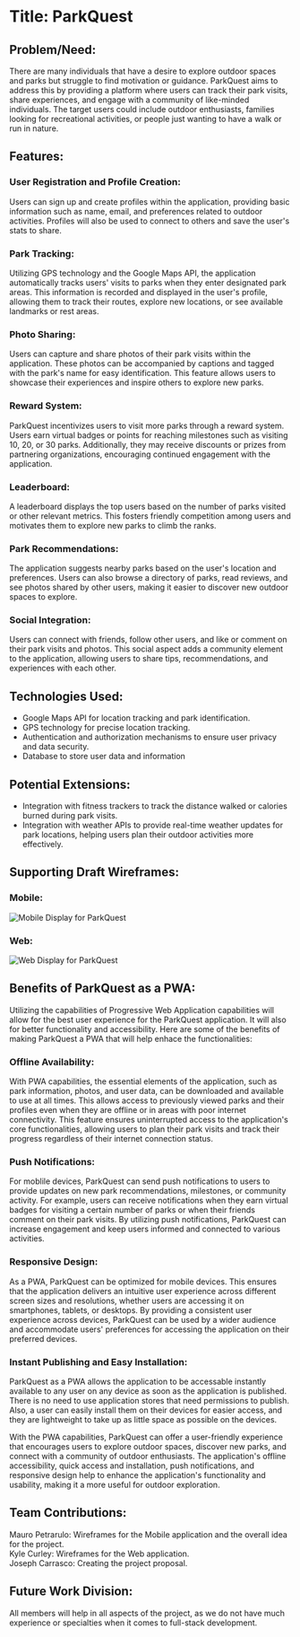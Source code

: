 # Title: ParkQuest

## Problem/Need:
There are many individuals that have a desire to explore outdoor spaces and parks but struggle to find motivation or guidance.
ParkQuest aims to address this by providing a platform where users can track their park visits, share experiences, and engage with a community of
like-minded individuals. The target users could include outdoor enthusiasts, families looking for recreational activities, or people just wanting to
have a walk or run in nature.

## Features:

### User Registration and Profile Creation:
Users can sign up and create profiles within the application, providing basic information such as name, email, and preferences related to outdoor activities. Profiles
will also be used to connect to others and save the user's stats to share.

### Park Tracking:
Utilizing GPS technology and the Google Maps API, the application automatically tracks users' visits to parks when they enter designated park areas.
This information is recorded and displayed in the user's profile, allowing them to track their routes, explore new locations, or see available landmarks or rest areas.

### Photo Sharing:
Users can capture and share photos of their park visits within the application. These photos can be accompanied by captions and tagged with the park's name for easy
identification. This feature allows users to showcase their experiences and inspire others to explore new parks.

### Reward System:
ParkQuest incentivizes users to visit more parks through a reward system. Users earn virtual badges or points for reaching milestones such as visiting
10, 20, or 30 parks. Additionally, they may receive discounts or prizes from partnering organizations, encouraging continued engagement with the application.

### Leaderboard:
A leaderboard displays the top users based on the number of parks visited or other relevant metrics. This fosters friendly competition among users and
motivates them to explore new parks to climb the ranks.

### Park Recommendations:
The application suggests nearby parks based on the user's location and preferences. Users can also browse a directory of parks, read reviews, and see photos shared
by other users, making it easier to discover new outdoor spaces to explore.

### Social Integration:
Users can connect with friends, follow other users, and like or comment on their park visits and photos. This social aspect adds a community element
to the application, allowing users to share tips, recommendations, and experiences with each other.

## Technologies Used:

* Google Maps API for location tracking and park identification.
* GPS technology for precise location tracking.
* Authentication and authorization mechanisms to ensure user privacy and data security.
* Database to store user data and information

## Potential Extensions:

* Integration with fitness trackers to track the distance walked or calories burned during park visits.
* Integration with weather APIs to provide real-time weather updates for park locations, helping users plan their outdoor activities more effectively.

## Supporting Draft Wireframes:
### Mobile:
![Mobile Display for ParkQuest](https://github.ncsu.edu/engr-csc342/csc342-2024Spring-GroupP/blob/main/Proposal/Wireframes/Finished/Mobile%20wireframe%20V4.png)

### Web:
![Web Display for ParkQuest](https://github.ncsu.edu/engr-csc342/csc342-2024Spring-GroupP/blob/main/Proposal/Wireframes/Finished/Web-%20wireframe%20V2.png)

## Benefits of ParkQuest as a PWA:

Utilizing the capabilities of Progressive Web Application capabilities will allow for the best user experience for the ParkQuest application.
It will also for better functionality and accessibility. Here are some of the benefits of making ParkQuest a PWA that will help enhace the functionalities:

### Offline Availability:
With PWA capabilities, the essential elements of the application, such as park information, photos, and user data, can be downloaded and available to use at all times.
This allows access to previously viewed parks and their profiles even when they are offline or in areas with poor internet connectivity.
This feature ensures uninterrupted access to the application's core functionalities, allowing users to plan their park visits and track their progress regardless
of their internet connection status.

### Push Notifications:
For moblile devices, ParkQuest can send push notifications to users to provide updates on new park recommendations, milestones, or community activity.
For example, users can receive notifications when they earn virtual badges for visiting a certain number of parks or when their friends comment on their park visits.
By utilizing push notifications, ParkQuest can increase engagement and keep users informed and connected to various activities.

### Responsive Design:
As a PWA, ParkQuest can be optimized for mobile devices. This ensures that the application delivers an intuitive user experience across different screen sizes
and resolutions, whether users are accessing it on smartphones, tablets, or desktops. By providing a consistent user experience across devices, ParkQuest
can be used by a wider audience and accommodate users' preferences for accessing the application on their preferred devices.

### Instant Publishing and Easy Installation:
ParkQuest as a PWA allows the application to be accessable instantly available to any user on any device as soon as the application is published.
There is no need to use application stores that need permissions to publish. Also, a user can easily install them on their devices for easier access, and they are lightweight
to take up as little space as possible on the devices.

With the PWA capabilities, ParkQuest can offer a user-friendly experience that encourages users to explore outdoor spaces,
discover new parks, and connect with a community of outdoor enthusiasts. The application's offline accessibility, quick access and installation, push notifications,
and responsive design help to enhance the application's functionality and usability, making it a more useful for outdoor exploration.

## Team Contributions:

Mauro Petrarulo: Wireframes for the Mobile application and the overall idea for the project. <br>
Kyle Curley: Wireframes for the Web application. <br>
Joseph Carrasco: Creating the project proposal.

## Future Work Division:
All members will help in all aspects of the project, as we do not have much experience or specialties when it comes to full-stack development.

